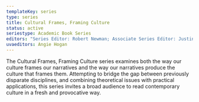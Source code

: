 ```yaml
---
templateKey: series
type: series
title: Cultural Frames, Framing Culture
status: active
seriestype: Academic Book Series
editors: "Series Editor: Robert Newman; Associate Series Editor: Justin D. Neuman"
uvaeditors: Angie Hogan
---
```

The Cultural Frames, Framing Culture series examines both the way our culture frames our narratives and the way our narratives produce the culture that frames them. Attempting to bridge the gap between previously disparate disciplines, and combining theoretical issues with practical applications, this series invites a broad audience to read contemporary culture in a fresh and provocative way.